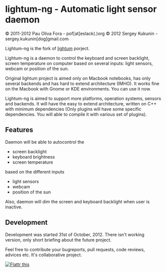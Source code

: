 lightum-ng - Automatic light sensor daemon
===============================================

&copy; 2011-2012 Pau Oliva Fora - pof[at]eslack(.)org
&copy; 2012 Sergey Kukunin - sergey.kukunin[dog]gmail.com

Lightum-ng is the fork of [lightum](https://github.com/poliva/lightum) porject.

Lightum-ng is a daemon to control the keyboard and screen backlight, screen temperature on computer based on several inputs: light sensors, webcam or position of the sun.

Original lightum project is aimed only on Macbook notebooks, has only several backends and has hard to extend architecture (IMHO).
It works fine on the Macbook with Gnome or KDE environments. You can use it now.

Lightum-ng is aimed to support more platforms, operation systems, sensors and backends. It will have the easy to extend architecture, written on C++ with minimum dependencies (Only plugins will have some specific dependencies. You will able to compile it with various set of plugins).

Features
-------------------
Daemon will be able to autocontrol the

- screen backlight
- keyboard brightness
- screen temperature

based on the different inputs

- light sensors
- webcam
- position of the sun

Also, daemon will dim the screen and keyboard backlight when user is inactive.


Development
-------------------

Development was started 31st of October, 2012. There isn't working version, only short briefing about the future project.

Feel free to contribute your bugreports, pull requests, code reviews, advices etc. It's collaborative project.

[<img src="http://api.flattr.com/button/flattr-badge-large.png" alt="Flattr this" title="Flattr this" border="0" />](http://flattr.com/thing/970527/Kukuninlightum-ng-on-GitHub)
